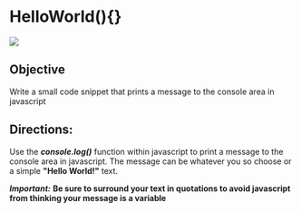 # HelloWorld(){}
<img src="https://media.tenor.com/mGgWY8RkgYMAAAAC/hello-world.gif">

## Objective
Write a small code snippet that prints a message to the console area in javascript

## Directions:

Use the ***console.log()*** function within javascript to print a message to the console area in javascript.  The message can be whatever you so choose or a simple **"Hello World!"** text.   

***Important:*** **Be sure to surround your text in quotations to avoid javascript from thinking your message is a variable**




